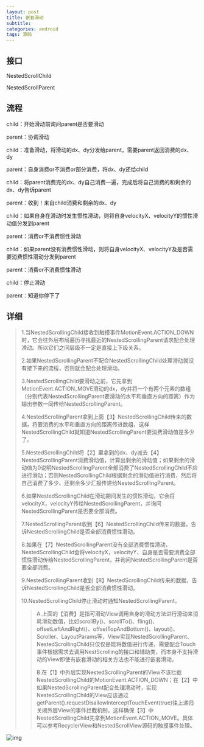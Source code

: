 ```yaml
---
layout: post
title: 嵌套滑动
subtitle: 
categories: android
tags: 源码
---
```


## 接口

NestedScrollChild

NestedScrollParent

## 流程

child：开始滑动前询问parent是否要滑动

parent：协调滑动

child：准备滑动，将滑动的dx、dy分发给parent，需要parent返回消费的dx、dy

parent：自身消费or不消费or部分消费，将dx、dy还给child

child：将parent消费完的dx、dy自己消费一遍，完成后将自己消费的和剩余的dx、dy告诉parent

parent：收到！来自child消费和剩余的dx、dy

child：如果自身在滑动时发生惯性滑动，则将自身velocityX、velocityY的惯性滑动值分发到parent

parent：消费or不消费惯性滑动

child：如果parent没有消费惯性滑动，则将自身velocityX、velocityY及是否需要消费惯性滑动分发到parent

parent：消费or不消费惯性滑动

child：停止滑动

parent：知道你停下了

## 详细

>1.当NestedScrollingChild接收到触摸事件MotionEvent.ACTION_DOWN时，它会往外层布局遍历寻找最近的NestedScrollingParent请求配合处理滑动。所以它们之间层级不一定是直接上下级关系。
>
>2.如果NestedScrollingParent不配合NestedScrollingChild处理滑动就没有接下来的流程，否则就会配合处理滑动。
>
>3.NestedScrollingChild要滑动之前，它先拿到MotionEvent.ACTION_MOVE滑动的dx，dy并将一个有两个元素的数组（分别代表NestedScrollingParent要滑动的水平和垂直方向的距离）作为输出参数一同传给NestedScrollingParent。
>
>4.NestedScrollingParent拿到上面【3】NestedScrollingChild传来的数据，将要消费的水平和垂直方向的距离传进数组，这样NestedScrollingChild就知道NestedScrollingParent要消费滑动值是多少了。
>
>5.NestedScrollingChild将【2】里拿到的dx、dy减去【4】NestedScrollingParent消费滑动值，计算出剩余的滑动值；如果剩余的滑动值为0说明NestedScrollingParent全部消费了NestedScrollingChild不应进行滑动；否则NestedScrollingChild根据剩余的滑动值进行消费，然后将自己消费了多少、还剩余多少汇报传递给NestedScrollingParent。
>
>6.如果NestedScrollingChild在滑动期间发生的惯性滑动，它会将velocityX，velocityY传给NestedScrollingParent，并询问NestedScrollingParent是否要全部消费。
>
>7.NestedScrollingParent收到【6】NestedScrollingChild传来的数据，告诉NestedScrollingChild是否全部消费惯性滑动。
>
>8.如果在【7】NestedScrollingParent没有全部消费惯性滑动，NestedScrollingChild会将velocityX，velocityY、自身是否需要消费全部惯性滑动传给NestedScrollingParent，并询问NestedScrollingParent是否要全部消费。
>
>9.NestedScrollingParent收到【8】NestedScrollingChild传来的数据，告诉NestedScrollingChild是否全部消费惯性滑动。
>
>10.NestedScrollingChild停止滑动时通知NestedScrollingParent。
>
>> A.上面的【消费】是指可滑动View调用自身的滑动方法进行滑动来消耗滑动数值，比如scrollBy()、scrollTo()、fling()、offsetLeftAndRight()、offsetTopAndBottom()、layout()、Scroller、LayoutParams等，View实现NestedScrollingParent、NestedScrollingChild只仅仅是能将数值进行传递，需要配合Touch事件根据需求去调用NestScrolling的接口和辅助类，而本身不支持滑动的View即使有嵌套滑动的相关方法也不能进行嵌套滑动。
>>
>> B.在【1】中外层实现NestedScrollingParent的View不该拦截NestedScrollingChild的MotionEvent.ACTION_DOWN；在【2】中如果NestedScrollingParent配合处理滑动时，实现NestedScrollingChild的View应该通过getParent().requestDisallowInterceptTouchEvent(true)往上递归关闭外层View的事件拦截机制，这样确保【3】中NestedScrollingChild先拿到MotionEvent.ACTION_MOVE。具体可以参考RecyclerView和NestedScrollView源码的触摸事件处理。

![img](https://www.wanandroid.com/blogimgs/983a68da-ca06-4acb-b131-2370af17afba.png)